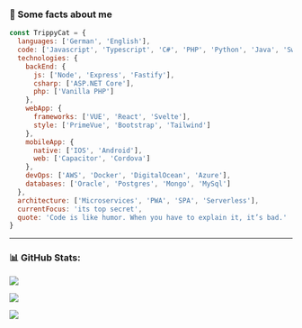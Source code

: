 
### 🥷 Some facts about me

```javascript
const TrippyCat = {
  languages: ['German', 'English'],
  code: ['Javascript', 'Typescript', 'C#', 'PHP', 'Python', 'Java', 'Swift', 'HTML', 'CSS', 'SQL'],
  technologies: {
    backEnd: {
      js: ['Node', 'Express', 'Fastify'],
      csharp: ['ASP.NET Core'],
      php: ['Vanilla PHP']
    },
    webApp: {
      frameworks: ['VUE', 'React', 'Svelte'],
      style: ['PrimeVue', 'Bootstrap', 'Tailwind']
    },
    mobileApp: {
      native: ['IOS', 'Android'],
      web: ['Capacitor', 'Cordova']
    },
    devOps: ['AWS', 'Docker', 'DigitalOcean', 'Azure'],
    databases: ['Oracle', 'Postgres', 'Mongo', 'MySql']
  },
  architecture: ['Microservices', 'PWA', 'SPA', 'Serverless'],
  currentFocus: 'its top secret',
  quote: 'Code is like humor. When you have to explain it, it’s bad.'
}
```

---

### 📊 GitHub Stats:
![](https://github-readme-stats.vercel.app/api?username=trippycat423&theme=tokyonight&hide_border=true&include_all_commits=true&count_private=true)<br/>

![](https://github-readme-streak-stats.herokuapp.com/?user=trippycat423&theme=tokyonight&hide_border=true)<br/>

[![](https://visitcount.itsvg.in/api?id=trippycat423&icon=5&color=0)](https://visitcount.itsvg.in)
